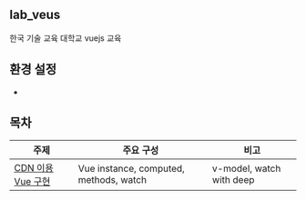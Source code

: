 ## lab_veus
한국 기술 교육 대학교 vuejs 교육 

## 환경 설정
- 

## 목차
| 주제 | 주요 구성 | 비고 | 
|--|--|--|
| [CDN 이용 Vue 구현](./basicCDNProjects/)| Vue instance, computed, methods, watch | v-model, watch with deep |

